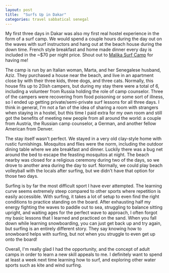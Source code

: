 ```yaml
---
layout: post
title:  "Surfs Up in Dakar"
categories: travel sabbatical senegal
---
```


My first three days in Dakar was also my first real hostel experience in the form of a surf camp. We would spend a couple hours during the day out on the waves with surf instructors and hang out at the beach house during the down time. French style breakfast and home made dinner every day is included in the ~$70 per night price. Shout out to [Malika Surf Camp](http://www.surfinsenegal.com/prices/) for having me!

The camp is run by an Italian woman, Marta, and her Senegalese husband, Aziz. They purchased a house near  the beach, and live in an apartment close by with their three kids, three dogs, and three cats. Normally, this house fits up to 20ish campers, but during my stay there were a total of 6, including a volunteer from Russia holding the role of camp counselor. Three of the campers were recovering from food poisoning or some sort of illness, so I ended up getting private/semi-private surf lessons for all three days. I think in general, I'm not a fan of the idea of sharing a room with strangers when staying in a hostel, but this time I paid extra for my own room and still got the benefits of meeting new people from all around the world: a couple from Austria, the Russian camp counselor, a German, and another fellow American from Denver.

The stay itself wasn't perfect. We stayed in a very old clay-style home with rustic furnishings. Mosquitos and flies were the norm, including the outdoor dining table where we ate breakfast and dinner. Luckily there was a bug net around the bed to escape the feasting mosquitos at night. The beach nearby was closed for a religious ceremony during two of the days, so we drove to another area during the day to surf. Normally, we could play beach volleyball with the locals after surfing, but we didn't have that option for those two days.

Surfing is by far the most difficult sport I have ever attempted. The learning curve seems extremely steep compared to other sports where repetition is easily accessible. With surfing, it takes a lot of setup to even find the right conditions to practice standing on the board. After exhausting half my energy fighting the waves to paddle out to sea, struggling to balance sitting upright, and waiting ages for the perfect wave to approach, I often forgot my basic lessons that I learned and practiced on the sand. When you fall down while learning snowboarding, you can just get back up and try again, but surfing is an entirely different story. They say knowing how to snowboard helps with surfing, but not when you struggle to even get up onto the board!

Overall, I'm really glad I had the opportunity, and the concept of adult camps in order to learn a new skill appeals to me. I definitely want to spend at least a week next time learning how to surf, and exploring other water sports such as kite and wind surfing.